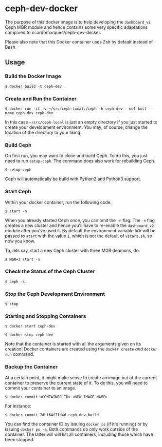 # ceph-dev-docker

The purpose of this docker image is to help developing the `dashboard_v2` Ceph
MGR module and hence contains some very specific adaptations compared to
ricardomarques/ceph-dev-docker.

Please also note that this Docker container uses Zsh by default instead of
Bash.

## Usage

### Build the Docker Image

    $ docker build -t ceph-dev .

### Create and Run the Container

    $ docker run -it -v ~/src/ceph-local:/ceph -h ceph-dev --net host --name ceph-dev ceph-dev

In this case `~/src/ceph-local` is just an empty directory if you just started
to create your development environment.  You may, of course, change the
location of the directory to your liking.

### Build Ceph

On first run, you may want to clone and build Ceph.  To do this, you just need
to run `setup-ceph`.  The command does also work for rebuilding Ceph.

    $ setup-ceph

Ceph will automatically be build with Python2 and Python3 support.

### Start Ceph

Within your docker container, run the following code.

    $ start -n

When you already started Ceph once, you can omit the `-n` flag.  The `-n` flag
creates a new cluster and hence you'll have to re-enable the `dashboard_v2`
module after you've used it.  By default the environment variable `RGW` will be
passed to `start` with the value `1`, which is not the default of `vstart.sh`,
so now you know.

To, lets say, start a new Ceph cluster with three MGR deamons, do:

    $ MGR=3 start -n

### Check the Status of the Ceph Cluster

    $ ceph -s

### Stop the Ceph Development Environment

    $ stop

### Starting and Stopping Containers

    $ docker start ceph-dev

    $ docker stop ceph-dev

Note that the container is started with all the arguments given on its
creation! Docker containers are created using the `docker create` *and* `docker
run` command.

### Backup the Container

At a certain point, it might make sense to create an image out of the current
container to preserve the current state of it.  To do this, you will need to
commit your container to an image.

    $ docker commit <CONTAINER_ID> <NEW_IMAGE_NAME>

For instance:

    $ docker commit 7dbf64f71d4d ceph-dev-build

You can find the container ID by issuing `docker ps` (if it's running) or by
issuing `docker ps -a`.  Both commands do only work outside of the container.
The latter will will list all containers, including those which have been
stopped.

